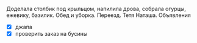 Доделала столбик под крыльцом, напилила дрова, собрала огурцы, ежевику, базилик. Обед и уборка. Переезд. Тетя Наташа. Объявления 
- [x] джапа
- [x] проверить заказ на бусины